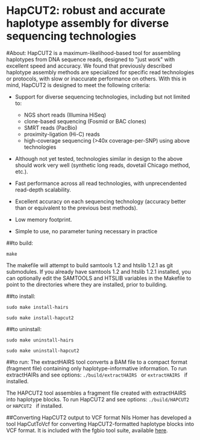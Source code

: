 HapCUT2: robust and accurate haplotype assembly for diverse sequencing technologies
======

#About:
HapCUT2 is a maximum-likelihood-based tool for assembling haplotypes from DNA sequence reads, designed to "just work" with excellent speed and accuracy.
We found that previously described haplotype assembly methods are specialized for specific read technologies or protocols, with slow or inaccurate performance on others. With this in mind, HapCUT2 is designed to meet the following criteria:
- Support for diverse sequencing technologies, including but not limited to:
    * NGS short reads (Illumina HiSeq)
    * clone-based sequencing (Fosmid or BAC clones)
    * SMRT reads (PacBio)
    * proximity-ligation (Hi-C) reads
    * high-coverage sequencing (>40x coverage-per-SNP) using above technologies
    
- Although not yet tested, technologies similar in design to the above should work very well (synthetic long reads, dovetail Chicago method, etc.).
- Fast performance across all read technologies, with unprecendented read-depth scalability.
- Excellent accuracy on each sequencing technology (accuracy better than or equivalent to the previous best methods).
- Low memory footprint.
- Simple to use, no parameter tuning necessary in practice

##to build:

 ```make ```
 
The makefile will attempt to build samtools 1.2 and htslib 1.2.1 as git submodules. 
If you already have samtools 1.2 and htslib 1.2.1 installed, you can optionally edit the SAMTOOLS and HTSLIB variables in the Makefile to point to the directories where they are installed, prior to building.

##to install:

```sudo make install-hairs```

```sudo make install-hapcut2```

##to uninstall:

```sudo make uninstall-hairs```

```sudo make uninstall-hapcut2```

##to run:
The extractHAIRS tool converts a BAM file to a compact format (fragment file) containing only haplotype-informative information. To run extractHAIRs and see options:
 ```./build/extractHAIRS ``` or  ```extractHAIRS ``` if installed.

The HAPCUT2 tool assembles a fragment file created with extractHAIRS into haplotype blocks. To run HapCUT2 and see options:
 ```./build/HAPCUT2 ``` or  ```HAPCUT2 ``` if installed.

##Converting HapCUT2 output to VCF format
Nils Homer has developed a tool HapCutToVcf for converting HapCUT2-formatted haplotype blocks into VCF format. It is included with the fgbio tool suite, available [here](https://github.com/fulcrumgenomics/fgbio).


